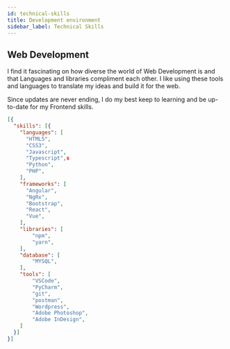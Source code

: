 ```yaml
---
id: technical-skills
title: Development environment
sidebar_label: Technical Skills
---
```


## Web Development

I find it fascinating on how diverse the world of Web Development is and that Languages and libraries compliment each other.
I like using these tools and languages to translate my ideas and build it for the web. 

Since updates are never ending, I do my best keep to learning and be up-to-date for my Frontend skills.


```json title="Technical skills"
[{
  "skills": [{
    "languages": [
      "HTML5",
      "CSS3",
      "Javascript",
      "Typescript",s
      "Python",
      "PHP",
    ],
    "frameworks": [
      "Angular",
      "NgRx",
      "Bootstrap",
      "React",
      "Vue",
    ],
    "libraries": [
        "npm",
        "yarn",
    ],
    "database": [
        "MYSQL",
    ],
    "tools": [
        "VSCode",
        "PyCharm",
        "git",
        "postman",
        "Wordpress",
        "Adobe Photoshop",
        "Adobe InDesign",
    ]
  }]
}]
```
